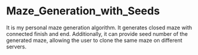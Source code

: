 # Maze_Generation_with_Seeds
It is my personal maze generation algorithm. It generates closed maze with connected finish and end. Additionally, it can provide seed number of the generated maze, allowing the user to clone the same maze on different servers.
